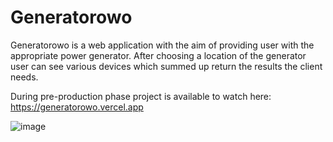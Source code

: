 # Generatorowo

Generatorowo is a web application with the aim of providing user with the appropriate power generator. After choosing a location of the generator user can see various devices which summed up return the results the client needs.

During pre-production phase project is available to watch here: https://generatorowo.vercel.app

![image](https://github.com/BartoszNitschke/generatorowo/assets/92035419/c15d50f8-32f3-425a-9eb4-043a0d4a438f)
